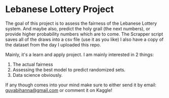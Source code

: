 # Lebanese Lottery Project

The goal of this project is to assess the fairness of the Lebanese Lottery system.
And maybe also, predict the holy grail (the next numbers), or provide higher probability numbers which are to come.
The Scrapper script saves all of the draws into a csv file (use it as you like)
I also have a copy of the dataset from the day I uploaded this repo.

Mainly, it's a learn and apply project.
I am mainly interested in 2 things:
1. The actual fairness
2. Assessing the best model to predict randomized sets.
3. Data science obviously.


If any though comes into your mind make sure to either send it by email: guyabihanna@gmail.com
or comment it on Kaggle!